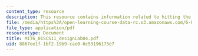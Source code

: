 ```yaml
---
content_type: resource
description: This resource contains information related to hitting the wall.
file: /media/https%3A/open-learning-course-data-rc.s3.amazonaws.com/6-01sc-introduction-to-electrical-engineering-and-computer-science-i-spring-2011/8867ee1f1bf219b9cae06c53196173e7_MIT6_01SCS11_designLab04.pdf
file_type: application/pdf
resourcetype: Document
title: MIT6_01SCS11_designLab04.pdf
uid: 8867ee1f-1bf2-19b9-cae0-6c53196173e7
---
```

